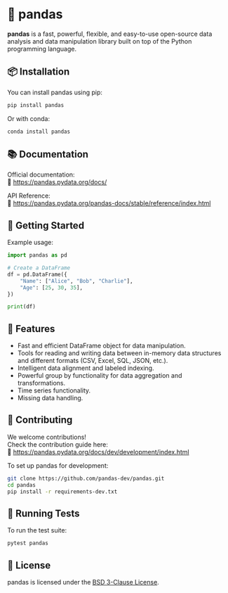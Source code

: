 # 🐼 pandas

**pandas** is a fast, powerful, flexible, and easy-to-use open-source data analysis and data manipulation library built on top of the Python programming language.

## 📦 Installation

You can install pandas using pip:

```bash
pip install pandas
```

Or with conda:

```bash
conda install pandas
```

## 📚 Documentation

Official documentation:  
🔗 https://pandas.pydata.org/docs/

API Reference:  
🔗 https://pandas.pydata.org/pandas-docs/stable/reference/index.html

## 🚀 Getting Started

Example usage:

```python
import pandas as pd

# Create a DataFrame
df = pd.DataFrame({
    "Name": ["Alice", "Bob", "Charlie"],
    "Age": [25, 30, 35],
})

print(df)
```

## 🔧 Features

- Fast and efficient DataFrame object for data manipulation.
- Tools for reading and writing data between in-memory data structures and different formats (CSV, Excel, SQL, JSON, etc.).
- Intelligent data alignment and labeled indexing.
- Powerful group by functionality for data aggregation and transformations.
- Time series functionality.
- Missing data handling.

## 🤝 Contributing

We welcome contributions!  
Check the contribution guide here:  
🔗 https://pandas.pydata.org/docs/dev/development/index.html

To set up pandas for development:

```bash
git clone https://github.com/pandas-dev/pandas.git
cd pandas
pip install -r requirements-dev.txt
```

## 🧪 Running Tests

To run the test suite:

```bash
pytest pandas
```

## 📄 License

pandas is licensed under the [BSD 3-Clause License](https://github.com/pandas-dev/pandas/blob/main/LICENSE).
